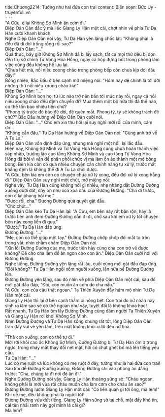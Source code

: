 title:Chương2214: Tưởng như hai đứa con trai
content:
Biên soạn: Đức Uy - truyenfull.vn<br>- --<br>"A Cửu, ở lại Không Sợ Minh ăn cơm đi."<br>Diệp Oản Oản đắc ý mà liếc Giang Ly Hận một cái, chợt nhìn về phía Tư Dạ Hàn cười khanh khách.<br>Nghe Diệp Oản Oản nói vậy, Tư Dạ Hàn yên lặng chốc lát: "Không phải là đều đã di dời trống rỗng rồi sao?"<br>Diệp Oản Oản: "..."<br>Quả thực, bây giờ Không Sợ Minh đã bị lấy sạch, tất cả mọi thứ đều bị dọn đến trụ sở chính Tử Vong Hoa Hồng, ngay cả hộp đựng bút trong phòng làm việc cũng đều không hề lưu lại.<br>"Chưa hết mà, nồi niêu xoong chảo trong phòng bếp còn chưa kịp dời đâu đấy!"<br>Bỗng nhiên, Bắc Đẩu ở bên cạnh mở miệng nói: "Hôm nay đệ chính là tới dời những thứ nồi niêu xoong chảo kia!"<br>Diệp Oản Oản: "..."<br>Không Sợ Minh bọn họ, từ lúc nào trở nên bần tới mức này rồi, ngay cả nồi niêu xoong chảo đều định chuyển đi? Mua thêm một bộ nữa thì đã thế nào, có thể tốn bao nhiêu tiền chứ?<br>"Phong tỷ trước đó bảo đệ dời, đệ quên mất. Phong tỷ, tỷ sẽ không trách đệ chứ?" Bắc Đẩu hướng về Diệp Oản Oản cười nói.<br>Diệp Oản Oản: "..." Cho em xin thu hồi lại suy nghĩ mới rồi của mình, cảm ơn...<br>"Không cần đâu." Tư Dạ Hàn hướng về Diệp Oản Oản nói: "Cùng anh trở về A Tu La."<br>Diệp Oản Oản vốn định đáp ứng, nhưng mà nghĩ một hồi, lại lắc đầu.<br>Hiện nay, Không Sợ Minh và Tử Vong Hoa Hồng cũng chưa hoàn thành việc sáp nhập, trưởng lão cao tầng Không Sợ Minh và cao tầng Tử Vong Hoa Hồng đã bởi vì vấn đề phân phối chức vị mà làm ồn ào thành một mớ bòng bong. Bên kia còn có quá nhiều chuyện cần chính nàng tự xử lý, trước mắt khẳng định là không thể đi A Tu La chơi được.<br>"A Cửu, bên kia em còn có chuyện chưa xử lý xong, đều đợi xử lý xong hẵng đi." Diệp Oản Oản suy nghĩ một chút, mở miệng nói.<br>Nghe vậy, Tư Dạ Hàn cũng không nói gì nhiều, nhẹ nhàng đặt Đường Đường xuống dưới đất, đầy ôn nhu xoa xoa đầu của Đường Đường: "Cha đi trước, con ở lại phụng bồi mẹ."<br>"Được rồi, cha." Đường Đường quả quyết gật đầu.<br>"Chờ chút..."<br>Diệp Oản Oản kéo Tư Dạ Hàn lại: "A Cửu, em bên này rất bận rộn, hay là trước tiên anh đem Đường Đường dẫn đi đi, chờ sau khi em xử lý tốt chuyện bên này xong liền đi qua."<br>"Được." Tư Dạ Hàn đáp ứng.<br>Đường Đường: "..."<br>"Mẹ, con có thể giúp một tay." Đường Đường chớp chớp đôi mắt to tròn trong vắt, nhìn chằm chằm Diệp Oản Oản nói.<br>"Xin lỗi Đường Đường của mẹ, trước tiên hãy cùng cha con trở về được không? Để cho cha làm đồ ăn ngon cho con ăn." Diệp Oản Oản cười nói với Đường Đường.<br>Nghe tiếng, Đường Đường yên lặng rất lâu, cuối cùng mới gật đầu đáp ứng.<br>"Đói không?" Tư Dạ Hàn ngồi xổm người xuống, lần nữa bế Đường Đường lên.<br>Đường Đường yên lặng, sau đó nhìn về phía Diệp Oản Oản một cái, sau đó mới gật đầu đáp, "Đói, con muốn ăn cơm do cha nấu."<br>"A Cửu, con của cậu thật ngoan." Tạ Thiên Xuyên đầy hâm mộ nhìn Tư Dạ Hàn một cái.<br>Giang Ly Hận thì lại ở bên cạnh thầm ói hỏng bét. Con trai do nữ nhân này sinh ra làm sao sẽ có thể ngoan như vậy, tuyệt đối là không khoa học!<br>Rất nhanh, Tư Dạ Hàn ôm lấy Đường Đường cùng đám người Tạ Thiên Xuyên và Giang Ly Hận rời khỏi Không Sợ Minh.<br>Nhìn Đường Đường và Tư Dạ Hàn sống chung rất tốt, lòng Diệp Oản Oản tràn đầy vui vẻ yên tâm, trên mặt không khỏi cười đến nở hoa.<br>...<br>"Thả con xuống, con có thể tự đi."<br>Mới rời khỏi cao ốc Không Sợ Minh, Đường Đường bị Tư Dạ Hàn ôm ở trong ngực, trong nháy mắt thay đổi nét mặt, hơi có chút ghét bỏ mà lên tiếng yêu cầu.<br>Tư Dạ Hàn: "..."<br>Lúc có mẹ ruột và lúc không có mẹ ruột ở đây, tưởng như là hai đứa con trai!<br>Sau khi để Đường Đường xuống, Đường Đường chỉ vào phòng ăn đằng trước: "Cha, chúng ta đi nơi đó ăn đi."<br>Nghe Đường Đường nói vậy, Giang Ly Hận thoáng sững sờ: "Cháu ngoan, không phải là mới vừa rồi cháu muốn cha làm cơm cho cháu ăn sao?"<br>Đường Đường lườm Giang Ly Hận một cái: "Có liên quan gì tới ông, ma lem!"<br>Khi dễ mẹ, đều không phải là người tốt!<br>Đường Đường vừa dứt tiếng, Giang Ly Hận sững sờ tại chỗ, mặt đầy khó tin, cái tên nhãi ranh này gọi mình là cái gì?<br>Ma lem?